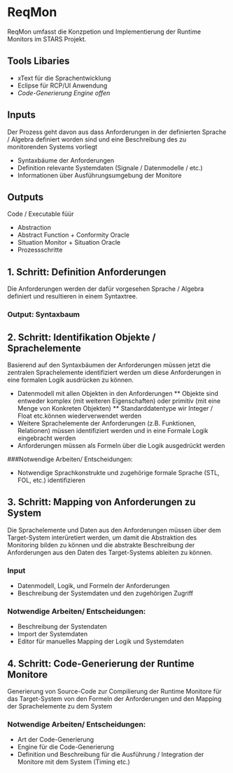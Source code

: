 # ReqMon

ReqMon umfasst die Konzpetion und Implementierung der Runtime Monitors im STARS Projekt.

## Tools Libaries

* xText für die Sprachentwicklung
* Eclipse für RCP/UI Anwendung 
* _Code-Generierung Engine offen_

## Inputs

Der Prozess geht davon aus dass Anforderungen in der definierten Sprache / Algebra definiert worden sind und eine Beschreibung des zu monitorenden Systems vorliegt

* Syntaxbäume der Anforderungen
* Definition relevante Systemdaten (Signale / Datenmodelle / etc.)
* Informationen über Ausführungsumgebung der Monitore

## Outputs
Code / Executable füür
* Abstraction
* Abstract Function + Conformity Oracle
* Situation Monitor + Situation Oracle
* Prozessschritte

## 1. Schritt: Definition Anforderungen
Die Anforderungen werden der dafür vorgesehen Sprache / Algebra definiert und resultieren in einem Syntaxtree.

### Output: Syntaxbaum


## 2. Schritt: Identifikation Objekte / Sprachelemente
Basierend auf den Syntaxbäumen der Anforderungen müssen jetzt die zentralen Sprachelemente identifiziert werden um diese Anforderungen in eine formalen Logik ausdrücken zu können.

* Datenmodell mit allen Objekten in den Anforderungen
** Objekte sind entweder komplex (mit weiteren Eigenschaften) oder primitiv (mit eine Menge von Konkreten Objekten)
** Standarddatentype wir Integer / Float etc.können wiederverwendet werden
* Weitere Sprachelemente der Anforderungen (z.B. Funktionen, Relationen) müssen identifiziert werden und in eine Formale Logik eingebracht werden
* Anforderungen müssen als Formeln über die Logik ausgedrückt werden

###Notwendige Arbeiten/ Entscheidungen:
* Notwendige Sprachkonstrukte und zugehörige formale Sprache (STL, FOL, etc.) identifizieren

## 3. Schritt: Mapping von Anforderungen zu System
Die Sprachelemente und Daten aus den Anforderungen müssen über dem Target-System interüretiert werden, um damit die Abstraktion des Monitoring bilden zu können und die abstrakte Beschreibung der Anforderungen aus den Daten des Target-Systems ableiten zu können.

### Input
* Datenmodell, Logik, und Formeln der Anforderungen
* Beschreibung der Systemdaten und den zugehörigen Zugriff

### Notwendige Arbeiten/ Entscheidungen:
* Beschreibung der Systendaten 
* Import der Systemdaten
* Editor für manuelles Mapping der Logik und Systemdaten 

## 4. Schritt: Code-Generierung der Runtime Monitore
Generierung von Source-Code zur Compilierung der Runtime Monitore für das Target-System von den Formeln der Anforderungen und den Mapping der Sprachelemente zu dem System

### Notwendige Arbeiten/ Entscheidungen:
* Art der Code-Generierung 
* Engine für die Code-Generierung
* Definition und Beschreibung für die Ausführung / Integration der Monitore mit dem System (Timing etc.)
